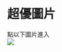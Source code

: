 # 超優圖片  
點以下圖片進入  
<a href="https://bit.ly/3sjRCi7"><img src="https://www.fun01.cc/ups/1942/post/600x314/5b6a90a74dbaa976.jpg"></a>
